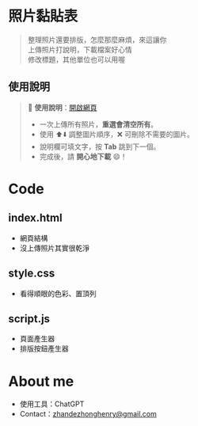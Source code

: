 # 照片黏貼表  
> 整理照片還要排版，怎麼那麼麻煩，來這讓你    
> 上傳照片打說明，下載檔案好心情  
> 修改標題，其他單位也可以用喔

## 使用說明
> 📸 **使用說明**：[開啟網頁](https://classy-kashata-988f2a.netlify.app)
>
> - 一次上傳所有照片，**重選會清空所有**。
> - 使用 ⬆️⬇️ 調整圖片順序，❌ 可刪除不需要的圖片。
> - 說明欄可填文字，按 **Tab** 跳到下一個。
> - 完成後，請 **開心地下載** 😄！


# Code
## index.html
* 網頁結構
* 沒上傳照片其實很乾淨  

## style.css
* 看得順眼的色彩、置頂列

## script.js
* 頁面產生器
* 排版按鈕產生器

# About me
* 使用工具：ChatGPT
* Contact：zhandezhonghenry@gmail.com




